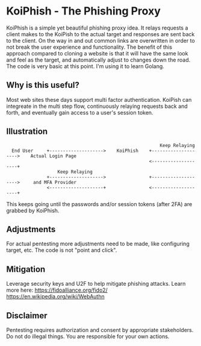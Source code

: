 # KoiPhish - The Phishing Proxy

KoiPhish is a simple yet beautiful phishing proxy idea. It relays requests a client makes to the KoiPish to the actual target and responses are sent back to the client. On the way in and out common links are overwritten in order to not break the user experience and functionality. The benefit of this approach compared to cloning a website is that it will have the same look and feel as the target, and automatically adjust to changes down the road. The code is very basic at this point. I'm using it to learn Golang. 

## Why is this useful?
Most web sites these days support multi factor authentication. KoiPish can integreate in the multi step flow,  continuously relaying requests back and forth, and eventually gain access to a user's session token.

## Illustration

                                                             Keep Relaying                               
      End User     +-------------------->    KoiPhish    +-------------------->    Actual Login Page
                                                         <--------------------+    
                       Keep Relaying      
                   +-------------------->                +-------------------->     and MFA Provider
                   <--------------------+                <--------------------+           
             
This keeps going until the passwords and/or session tokens (after 2FA) are grabbed by KoiPhish.

## Adjustments

For actual pentesting more adjustments need to be made, like configuring target, etc. The code is not "point and click".

## Mitigation

Leverage security keys and U2F to help mitigate phishing attacks. Learn more here:
https://fidoalliance.org/fido2/
https://en.wikipedia.org/wiki/WebAuthn


## Disclaimer

Pentesting requires authorization and consent by appropriate stakeholders. Do not do illegal things. You are responsible for your own actions.

